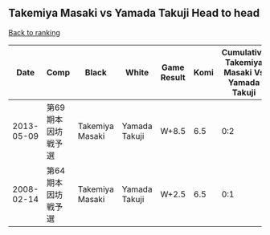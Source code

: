 ## Takemiya Masaki vs Yamada Takuji Head to head

[Back to ranking](../../index.md)




| **Date** | **Comp** | **Black** | **White** | **Game Result** | **Komi** | **Cumulative Takemiya Masaki Vs Yamada Takuji** | **Takemiya Masaki Streak** | **Yamada Takuji Streak** | 
| --- | --- | --- | --- | --- | --- | --- | --- | --- |
| 2013-05-09 | 第69期本因坊戦予選 | Takemiya Masaki | Yamada Takuji | W+8.5 | 6.5 | 0:2 | 0 | 2 | 
| 2008-02-14 | 第64期本因坊戦予選 | Takemiya Masaki | Yamada Takuji | W+2.5 | 6.5 | 0:1 | 0 | 1 |




